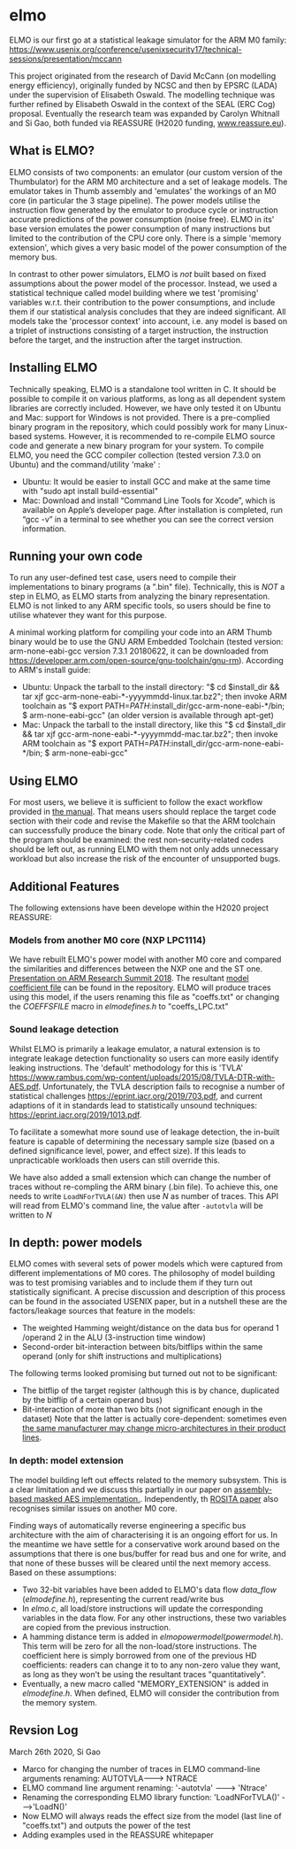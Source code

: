 # elmo

ELMO is our first go at a statistical leakage simulator for the ARM M0 family: https://www.usenix.org/conference/usenixsecurity17/technical-sessions/presentation/mccann

This project originated from the research of David McCann (on modelling energy efficiency), originally funded by NCSC and then by EPSRC (LADA) under the supervision of Elisabeth Oswald. The modelling technique was further refined by Elisabeth Oswald in the context of the SEAL (ERC Cog) proposal. Eventually the research team was expanded by Carolyn Whitnall and Si Gao, both funded via REASSURE (H2020 funding, www.reassure.eu). 

## What is ELMO?
ELMO consists of two components: an emulator (our custom version of the Thumbulator) for the ARM M0 architecture and a set of leakage models. The emulator takes in Thumb assembly and 'emulates' the workings of an M0 core (in particular the 3 stage pipeline). The power models utilise the instruction flow generated by the emulator to produce cycle or instruction accurate predictions of the power consumption (noise free). ELMO in its' base version emulates the power consumption of many instructions but limited to the contribution of the CPU core only. There is a simple 'memory extension', which gives a very basic model of the power consumption of the memory bus. 

In contrast to other power simulators, ELMO is *not* built based on fixed assumptions about the power model of the processor. Instead, we used a statistical technique called model building where we test 'promising' variables w.r.t. their contribution to the power consumptions, and include them if our statistical analysis concludes that they are indeed significant. All models take the 'processor context' into account, i.e. any model is based on a triplet of instructions consisting of a target instruction, the instruction before the target, and the instruction after the target instruction. 

## Installing ELMO
Technically speaking, ELMO is a standalone tool written in C. It should be possible to compile it on various platforms, as long as all dependent system libraries are correctly included. However, we have only tested it on Ubuntu and Mac: support for Windows is not provided. There is a pre-complied binary program in the repository, which could possibly work for many Linux-based systems. However, it is recommended to re-compile ELMO source code and generate a new binary program for your system. To compile ELMO, you need the GCC compiler collection (tested version 7.3.0 on Ubuntu) and the command/utility 'make' :
- Ubuntu: It would be easier to install GCC and make at the same time with "sudo apt install build-essential"
- Mac: Download and install “Command Line Tools for Xcode”, which is available on Apple’s developer page. After installation is completed, run “gcc -v” in a terminal to see whether you can see the correct version information.

## Running your own code 
To run any user-defined test case, users need to compile their implementations to binary programs (a ".bin" file).  Technically, this is *NOT* a step in ELMO, as ELMO starts from analyzing the binary representation. ELMO is not linked to any ARM specific tools, so users should be fine to utilise whatever they want for this purpose. 

A minimal working platform for compiling your code into an ARM Thumb binary would be to use the GNU ARM Embedded Toolchain (tested version: arm-none-eabi-gcc version 7.3.1 20180622, it can be downloaded from https://developer.arm.com/open-source/gnu-toolchain/gnu-rm). 
According to ARM's install guide:
- Ubuntu: Unpack the tarball to the install directory: "$ cd $install_dir && tar xjf gcc-arm-none-eabi-*-yyyymmdd-linux.tar.bz2"; then invoke ARM toolchain as "$ export PATH=$PATH:$install_dir/gcc-arm-none-eabi-*/bin; $ arm-none-eabi-gcc" (an older version is available through apt-get)
- Mac: Unpack the tarball to the install directory, like this "$ cd $install_dir && tar xjf gcc-arm-none-eabi-*-yyyymmdd-mac.tar.bz2"; then invoke ARM toolchain as "$ export PATH=$PATH:$install_dir/gcc-arm-none-eabi-*/bin; $ arm-none-eabi-gcc"

## Using ELMO
For most users, we believe it is sufficient to follow the exact workflow provided in [the manual](ELMODocumentation.pdf). That means users should replace the target code section with their code and revise the Makefile so that the ARM toolchain can successfully produce the binary code. Note that only the critical part of the program should be examined: the rest non-security-related codes should be left out, as running ELMO with them not only adds unnecessary workload but also increase the risk of the encounter of unsupported bugs.

## Additional Features
The following extensions have been develope within the H2020 project REASSURE: 

### Models from another M0 core (NXP LPC1114)
We have rebuilt ELMO's power model with another M0 core and compared the similarities and differences between the NXP one and the ST one. [Presentation on ARM Research Summit 2018](Modeling_M0_leakage_generically.pdf). The resultant [model coefficient file](coeffs_LPC.txt) can be found in the repository. ELMO will produce traces using this model, if the users renaming this file as "coeffs.txt" or changing the *COEFFSFILE* macro in *elmodefines.h* to  "coeffs_LPC.txt"

### Sound leakage detection 
Whilst ELMO is primarily a leakage emulator, a natural extension is to integrate leakage detection functionality so users can more easily identify leaking instructions. The 'default' methodology for this is 'TVLA' https://www.rambus.com/wp-content/uploads/2015/08/TVLA-DTR-with-AES.pdf. Unfortunately, the TVLA description fails to recognise a number of statistical challenges https://eprint.iacr.org/2019/703.pdf, and current adaptions of it in standards lead to statistically unsound techniques: https://eprint.iacr.org/2019/1013.pdf.

To facilitate a somewhat more sound use of leakage detection, the in-built feature is capable of determining the necessary sample size (based on a defined significance level, power, and effect size). If this leads to unpracticable workloads then users can still override this. 

We have also added a small extension which can change the number of traces without re-compling the ARM binary (.bin file). To achieve this, one needs to write
`LoadNForTVLA(&N)`
then use *N* as number of traces. This API will read from ELMO's command line, the value after
`-autotvla`
will be written to *N*

## In depth: power models
ELMO comes with several sets of power models which were captured from different implementations of M0 cores. The philosophy of model building was to test promising variables and to include them if they turn out statistically significant. A precise discussion and description of this process can be found in the associated USENIX paper, but in a nutshell these are the factors/leakage sources that feature in the models: 

- The weighted Hamming weight/distance on the data bus for operand  1 /operand 2 in the ALU (3-instruction time window)
- Second-order bit-interaction between bits/bitflips within the same operand (only for shift instructions and multiplications)

The following terms looked promising but turned out not to be significant: 

- The bitflip of the target register (although this is by chance, duplicated by the bitflip of a certain operand bus)
- Bit-interaction of more than two bits (not significant enough in the dataset)
Note that the latter is actually core-dependent: sometimes even [the same manufacturer may change micro-architectures in their product lines](https://github.com/sca-research/ShareSlicing_AES).


### In depth: model extension
The model building left out effects related to the memory subsystem. This is a clear limitation and we discuss this partially in  our paper on [assembly-based masked AES implementation.](https://github.com/sca-research/ASM_MaskedAES). Independently, th [ROSITA paper](https://arxiv.org/pdf/1912.05183v1.pdf) also recognises similar issues on another M0 core.

Finding ways of automatically reverse engineering a specific bus architecture with the aim of characterising it is an ongoing effort for us. In the meantime we have settle for a conservative work around based on the assumptions that there is one bus/buffer for read bus and one for write, and that none of these busses will be cleared until the next memory access. Based on these assumptions: 
- Two 32-bit variables have been added to ELMO's data flow *data_flow* (*elmodefine.h*), representing the current read/write bus
- In *elmo.c*, all load/store instructions will update the corresponding variables in the data flow. For any other instructions, these two variables are copied from the previous instruction.
- A hamming distance term is added in  *elmopowermodel*(*powermodel.h*). This term will be zero for all the non-load/store instructions. The coefficient here is simply borrowed from one of the previous HD coefficients: readers can change it to to any non-zero value they want, as long as they won't be using the resultant traces "quantitatively".
- Eventually, a new macro called "MEMORY_EXTENSION" is added in *elmodefine.h*. When defined, ELMO will consider the contribution from the memory system.


## Revsion Log
March 26th 2020, Si Gao
- Marco for changing the number of traces in ELMO command-line arguments renaming: AUTOTVLA---> NTRACE
- ELMO command line argument renaming: '-autotvla'  ---> 'Ntrace'
- Renaming the corresponding ELMO library function: 'LoadNForTVLA()' --->'LoadN()' 
- Now ELMO will always reads the effect size from the model (last line of "coeffs.txt") and outputs the power of the test
- Adding examples used in the REASSURE whitepaper

